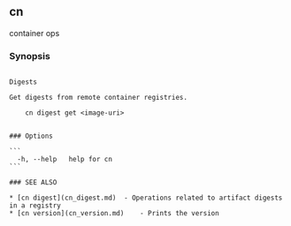 ## cn

container ops

### Synopsis

~~~~## cn ##~~~~

Digests

Get digests from remote container registries.

	cn digest get <image-uri>


### Options

```
  -h, --help   help for cn
```

### SEE ALSO

* [cn digest](cn_digest.md)	 - Operations related to artifact digests in a registry
* [cn version](cn_version.md)	 - Prints the version

